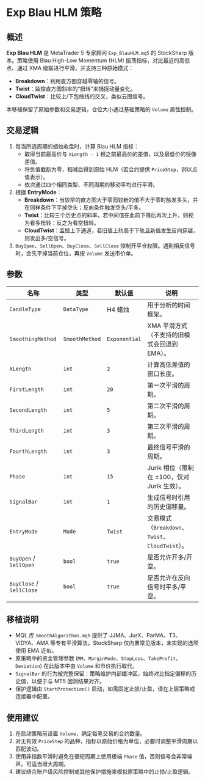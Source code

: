 # Exp Blau HLM 策略

## 概述

**Exp Blau HLM** 是 MetaTrader 5 专家顾问 `Exp_BlauHLM.mq5` 的 StockSharp 版本。策略使用 Blau High-Low Momentum (HLM) 振荡指标，对比最近的高低点、通过 XMA 级联进行平滑，并支持三种原始模式：

- **Breakdown**：利用直方图穿越零轴的信号。
- **Twist**：监控直方图斜率的“扭转”来捕捉动量变化。
- **CloudTwist**：比较上/下包络线的交叉，类似云图信号。

本移植保留了原始参数和交易逻辑，仓位大小通过基础策略的 `Volume` 属性控制。

## 交易逻辑

1. 每当所选周期的蜡烛收盘时，计算 Blau HLM 指标：
   - 取得当前最高价与 `XLength - 1` 根之前最高价的差值，以及最低价的镜像差值。
   - 将负值截断为零，相减后得到原始 HLM（若合约提供 `PriceStep`，则以点值表示）。
   - 依次通过四个相同类型、不同周期的移动平均进行平滑。
2. 根据 **EntryMode**：
   - **Breakdown**：当较早的直方图大于零而较新的值不大于零时触发多头，并在同样条件下平掉空头；反向条件触发空头/平多。
   - **Twist**：比较三个历史点的斜率，若中间值在此前下降后再次上升，则视为看多扭转；反之为看空扭转。
   - **CloudTwist**：监控上下通道，若旧值上轨高于下轨且新值发生反向穿越，则发出多/空信号。
3. `BuyOpen`、`SellOpen`、`BuyClose`、`SellClose` 控制开平仓权限。遇到相反信号时，会先平掉当前仓位，再按 `Volume` 发送市价单。

## 参数

| 名称 | 类型 | 默认值 | 说明 |
| ---- | ---- | ------ | ---- |
| `CandleType` | `DataType` | H4 蜡烛 | 用于分析的时间框架。 |
| `SmoothingMethod` | `SmoothMethod` | `Exponential` | XMA 平滑方式（不支持的旧模式会回退到 EMA）。 |
| `XLength` | `int` | `2` | 计算高低差值的窗口长度。 |
| `FirstLength` | `int` | `20` | 第一次平滑的周期。 |
| `SecondLength` | `int` | `5` | 第二次平滑的周期。 |
| `ThirdLength` | `int` | `3` | 第三次平滑的周期。 |
| `FourthLength` | `int` | `3` | 最终信号平滑的周期。 |
| `Phase` | `int` | `15` | Jurik 相位（限制在 ±100，仅对 Jurik 生效）。 |
| `SignalBar` | `int` | `1` | 生成信号时引用的历史偏移量。 |
| `EntryMode` | `Mode` | `Twist` | 交易模式（`Breakdown`、`Twist`、`CloudTwist`）。 |
| `BuyOpen` / `SellOpen` | `bool` | `true` | 是否允许开多/开空。 |
| `BuyClose` / `SellClose` | `bool` | `true` | 是否允许在反向信号时平多/平空。 |

## 移植说明

- MQL 库 `SmoothAlgorithms.mqh` 提供了 JJMA、JurX、ParMA、T3、VIDYA、AMA 等专有平滑算法。StockSharp 仅内置常见版本，未实现的选项使用 EMA 近似。
- 原策略中的资金管理参数 (`MM`、`MarginMode`、`StopLoss`、`TakeProfit`、`Deviation`) 在此版本中由 `Volume` 和市价执行取代。
- `SignalBar` 的行为被完整保留：策略维护内部缓冲区，始终对比指定偏移的历史值，以便于与 MT5 回测结果对齐。
- 保护逻辑由 `StartProtection()` 启动，如需固定止损/止盈，请在上层策略或连接器中配置。

## 使用建议

1. 在启动策略前设置 `Volume`，确定每笔交易的合约数量。
2. 对无有效 `PriceStep` 的品种，指标以原始价格为单位，必要时调整平滑周期以匹配波动。
3. 使用非指数平滑时避免在很短周期上使用极端 `Phase` 值，否则信号会非常噪声。可适当增大周期。
4. 建议结合账户级风险控制或其他保护措施来模拟原策略中的止损/止盈逻辑。

